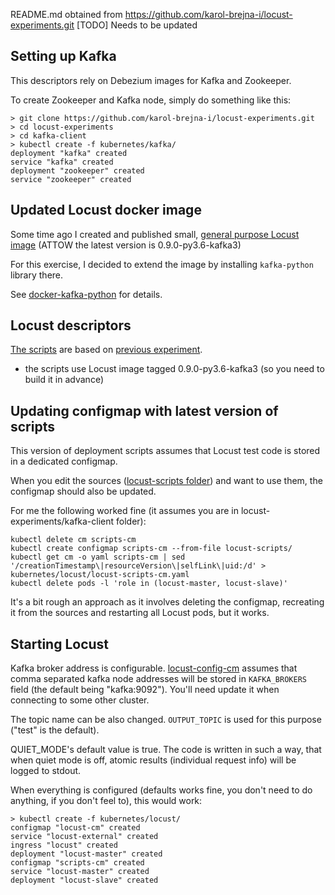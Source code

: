 README.md obtained from https://github.com/karol-brejna-i/locust-experiments.git
[TODO] Needs to be updated

## Setting up Kafka
This descriptors rely on Debezium images for Kafka and Zookeeper.

To create Zookeeper and Kafka node, simply do something like this:

```
> git clone https://github.com/karol-brejna-i/locust-experiments.git
> cd locust-experiments
> cd kafka-client
> kubectl create -f kubernetes/kafka/
deployment "kafka" created
service "kafka" created
deployment "zookeeper" created
service "zookeeper" created
```

## Updated Locust docker image
Some time ago I created and published small, [general purpose Locust image](https://hub.docker.com/r/rasavant/locust/tags) (ATTOW the latest version is 0.9.0-py3.6-kafka3)

For this exercise, I decided to extend the image by installing `kafka-python` library there.

See [docker-kafka-python](../docker-kafka-python) for details.

## Locust descriptors
[The scripts](locust) are based on [previous experiment](https://medium.com/locust-io-experiments/locust-io-experiments-running-in-kubernetes-95447571a550).

* the scripts use Locust image tagged 0.9.0-py3.6-kafka3 (so you need to build it in advance)

## Updating configmap with latest version of scripts
This version of deployment scripts assumes that Locust test code is stored in a dedicated configmap.

When you edit the sources ([locust-scripts folder](../locust-scripts)) and want to use them, the configmap should also be updated.

For me the following worked fine (it assumes you are in locust-experiments/kafka-client folder):
```
kubectl delete cm scripts-cm
kubectl create configmap scripts-cm --from-file locust-scripts/
kubectl get cm -o yaml scripts-cm | sed '/creationTimestamp\|resourceVersion\|selfLink\|uid:/d' > kubernetes/locust/locust-scripts-cm.yaml
kubectl delete pods -l 'role in (locust-master, locust-slave)'
``` 

It's a bit rough an approach as it involves deleting the configmap, recreating it from the sources and restarting all Locust pods, but it works.

## Starting Locust
Kafka broker address is configurable. [locust-config-cm](locust/locust-config-cm.yaml) assumes
that comma separated kafka node addresses will be stored in `KAFKA_BROKERS` field (the default being "kafka:9092").
You'll need update it when connecting to some other cluster.

The topic name can be also changed. `OUTPUT_TOPIC` is used for this purpose ("test" is the default).

QUIET_MODE's default value is true. The code is written in such a way, that when quiet mode is off,
atomic results (individual request info) will be logged to stdout.

When everything is configured (defaults works fine, you don't need to do anything, if you don't feel to), this would work:

```
> kubectl create -f kubernetes/locust/
configmap "locust-cm" created
service "locust-external" created
ingress "locust" created
deployment "locust-master" created
configmap "scripts-cm" created
service "locust-master" created
deployment "locust-slave" created
```
